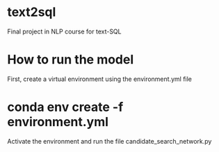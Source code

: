 # text2sql
Final project in NLP course for text-SQL 

# How to run the model
First, create a virtual environment using the environment.yml file
# conda env create -f environment.yml

Activate the environment and run the file candidate_search_network.py
